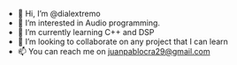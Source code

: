 - 👋 Hi, I’m @dialextremo
- 👀 I’m interested in Audio programming.
- 🌱 I’m currently learning C++ and DSP
- 💞️ I’m looking to collaborate on any project that I can learn
- 📫 You can reach me on juanpablocra29@gmail.com

<!---
dialextremo/dialextremo is a ✨ special ✨ repository because its `README.md` (this file) appears on your GitHub profile.
You can click the Preview link to take a look at your changes.
--->
